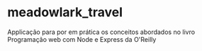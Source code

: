 # meadowlark_travel
Applicação para por em prática os conceitos abordados no livro Programação web com Node e Express da O'Reilly
